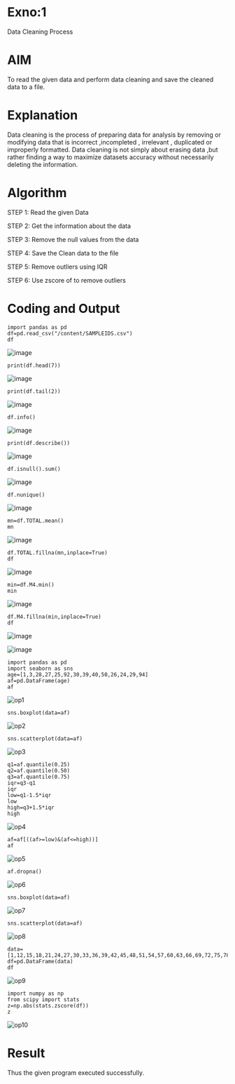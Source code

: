 # Exno:1
Data Cleaning Process

# AIM
To read the given data and perform data cleaning and save the cleaned data to a file.

# Explanation
Data cleaning is the process of preparing data for analysis by removing or modifying data that is incorrect ,incompleted , irrelevant , duplicated or improperly formatted. Data cleaning is not simply about erasing data ,but rather finding a way to maximize datasets accuracy without necessarily deleting the information.

# Algorithm
STEP 1: Read the given Data

STEP 2: Get the information about the data

STEP 3: Remove the null values from the data

STEP 4: Save the Clean data to the file

STEP 5: Remove outliers using IQR

STEP 6: Use zscore of to remove outliers

# Coding and Output
```
import pandas as pd
df=pd.read_csv("/content/SAMPLEIDS.csv")
df
```
![image](https://github.com/RAGALASAIVIVEK/exno1/assets/144979718/0e23120c-2534-4e35-a3cb-05d5b85fcb73)
```
print(df.head(7))
```
![image](https://github.com/RAGALASAIVIVEK/exno1/assets/144979718/6fad3c6e-cc37-466f-9918-e4475288ead2)
```
print(df.tail(2))
```
![image](https://github.com/RAGALASAIVIVEK/exno1/assets/144979718/e3c6d1a5-087a-47c4-8272-4be05fdbe004)
```
df.info()
```
![image](https://github.com/RAGALASAIVIVEK/exno1/assets/144979718/9a3cb053-8aa4-4283-9500-dd1204b480b8)
```
print(df.describe())
```
![image](https://github.com/RAGALASAIVIVEK/exno1/assets/144979718/4cdb32fa-8f22-4362-81fc-a386eb348c09)
```
df.isnull().sum()
```
![image](https://github.com/RAGALASAIVIVEK/exno1/assets/144979718/1c11a081-40c7-4eab-bc2c-c2e8fd914bd9)
```
df.nunique()
```
![image](https://github.com/RAGALASAIVIVEK/exno1/assets/144979718/0b20e6c3-d3ff-4456-a39f-224e0ed446a5)
```
mn=df.TOTAL.mean()
mn
```
![image](https://github.com/RAGALASAIVIVEK/exno1/assets/144979718/391dc54c-935d-4797-b004-e7e19b35731c)

```
df.TOTAL.fillna(mn,inplace=True)
df
```
![image](https://github.com/RAGALASAIVIVEK/exno1/assets/144979718/d38d8d7b-d078-41be-94b8-2a5bb83e1ea4)
```
min=df.M4.min()
min
```
![image](https://github.com/RAGALASAIVIVEK/exno1/assets/144979718/2a478e8c-588b-432f-b6e7-f85c02a0e4ba)
```
df.M4.fillna(min,inplace=True)
df
```
![image](https://github.com/RAGALASAIVIVEK/exno1/assets/144979718/9c4bb18f-9ba8-4316-ac83-049ac9d9c601)

![image](https://github.com/RAGALASAIVIVEK/exno1/assets/144979718/50729ba2-6975-4967-a550-a73951a484b1)
```
import pandas as pd
import seaborn as sns
age=[1,3,28,27,25,92,30,39,40,50,26,24,29,94]
af=pd.DataFrame(age)
af
```
![op1](https://github.com/RAGALASAIVIVEK/exno1/assets/144979718/3b9da63d-2ea1-44e5-af38-4bd2bcaf4725)
```
sns.boxplot(data=af)
```
![op2](https://github.com/RAGALASAIVIVEK/exno1/assets/144979718/ae99341a-1b57-43bf-a10d-c590430ac5dc)

```
sns.scatterplot(data=af)
```
![op3](https://github.com/RAGALASAIVIVEK/exno1/assets/144979718/f4891641-c25c-4195-a62e-381f25de97ec)
```
q1=af.quantile(0.25)
q2=af.quantile(0.50)
q3=af.quantile(0.75)
iqr=q3-q1
iqr
low=q1-1.5*iqr
low
high=q3+1.5*iqr
high
```
![op4](https://github.com/RAGALASAIVIVEK/exno1/assets/144979718/43a48ae5-a004-4413-af27-b0996bd82853)
```
af=af[((af>=low)&(af<=high))]
af
```
![op5](https://github.com/RAGALASAIVIVEK/exno1/assets/144979718/f3a4b482-2aeb-4506-8c1b-a1a383f33826)

```
af.dropna()
```
![op6](https://github.com/RAGALASAIVIVEK/exno1/assets/144979718/662830a1-0c56-4853-bcfe-eb8ae9b2b6e6)
```
sns.boxplot(data=af)
```
![op7](https://github.com/RAGALASAIVIVEK/exno1/assets/144979718/56f6f964-a6b5-4137-ae05-3ca97bc4b49f)

```
sns.scatterplot(data=af)
```
![op8](https://github.com/RAGALASAIVIVEK/exno1/assets/144979718/e44c0cba-2e84-493e-ab26-6a970697a743)
```
data=[1,12,15,18,21,24,27,30,33,36,39,42,45,48,51,54,57,60,63,66,69,72,75,78,81,84,87,90,93,96,99,102,105]
df=pd.DataFrame(data)
df
```
![op9](https://github.com/RAGALASAIVIVEK/exno1/assets/144979718/38a6a707-b591-4ab7-8434-11d3346f8f9f)
```
import numpy as np
from scipy import stats
z=np.abs(stats.zscore(df))
z
```
![op10](https://github.com/RAGALASAIVIVEK/exno1/assets/144979718/76984ab4-8e15-478d-b6dd-5861affa15f8)

# Result
Thus the given program executed successfully.

